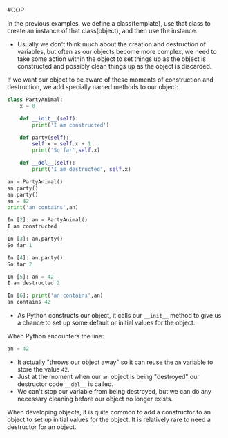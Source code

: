#OOP 

In the previous examples, we define a class(template), use that class to create an instance of that class(object), and then use the instance.
- Usually we don't think much about the creation and destruction of variables, but often as our objects become more complex, we need to take some action within the object to set things up as the object is constructed and possibly clean things up as the object is discarded.

If we want our object to be aware of these moments of construction and destruction, we add specially named methods to our object:
```python
class PartyAnimal:
    x = 0

    def __init__(self):
        print('I am constructed')

    def party(self):
        self.x = self.x + 1
        print('So far',self.x)

    def __del__(self):
        print('I am destructed', self.x)

an = PartyAnimal()
an.party()
an.party()
an = 42
print('an contains',an)
```

```python
In [2]: an = PartyAnimal()
I am constructed

In [3]: an.party()
So far 1

In [4]: an.party()
So far 2

In [5]: an = 42
I am destructed 2

In [6]: print('an contains',an)
an contains 42

```

- As Python constructs our object, it calls our `__init__` method to give us a chance to set up some default or initial values for the object.

When Python encounters the line:
```python
an = 42
```
- It actually "throws our object away" so it can reuse the `an` variable to store the value `42`.
- Just at the moment when our `an` object is being "destroyed" our destructor code `__del__` is called.
- We can't stop our variable from being destroyed, but we can do any necessary cleaning before our object no longer exists.

When developing objects, it is quite common to add a constructor to an object to set up initial values for the object. It is relatively rare to need a destructor for an object.